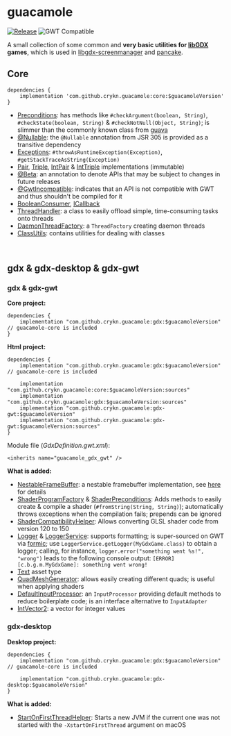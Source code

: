 # guacamole

[![Release](https://jitpack.io/v/crykn/guacamole.svg)](https://jitpack.io/#crykn/guacamole) ![GWT Compatible](https://img.shields.io/badge/GWT-compatible-informational)

A small collection of some common and **very basic utilities for [libGDX](https://github.com/libgdx/libgdx) games**, which is used in [libgdx-screenmanager](https://github.com/crykn/libgdx-screenmanager) and [pancake](https://github.com/eskalon/pancake).

## Core 

```
dependencies {
    implementation 'com.github.crykn.guacamole:core:$guacamoleVersion'
}
```

* [Preconditions](https://github.com/crykn/guacamole/blob/master/core/src/main/java/de/damios/guacamole/Preconditions.java): has methods like `#checkArgument(boolean, String)`, `#checkState(boolean, String)` & `#checkNotNull(Object, String)`; is slimmer than the commonly known class from [guava](https://github.com/google/guava/wiki/PreconditionsExplained)
* [@Nullable](https://jcp.org/en/jsr/detail?id=305#2): the `@Nullable` annotation from JSR 305 is provided as a transitive dependency 
* [Exceptions](https://github.com/crykn/guacamole/blob/master/core/src/main/java/de/damios/guacamole/Exceptions.java): `#throwAsRuntimeException(Exception)`, `#getStackTraceAsString(Exception)`
* [Pair](https://github.com/crykn/guacamole/blob/master/core/src/main/java/de/damios/guacamole/tuple/Pair.java), [Triple](https://github.com/crykn/guacamole/blob/master/core/src/main/java/de/damios/guacamole/tuple/Triple.java), [IntPair](https://github.com/crykn/guacamole/blob/master/core/src/main/java/de/damios/guacamole/tuple/IntPair.java) & [IntTriple](https://github.com/crykn/guacamole/blob/master/core/src/main/java/de/damios/guacamole/tuple/IntTriple.java) implementations (immutable)
* [@Beta](https://github.com/crykn/guacamole/blob/master/core/src/main/java/de/damios/guacamole/annotations/Beta.java): an annotation to denote APIs that may be subject to changes in future releases
* [@GwtIncompatible](https://github.com/crykn/guacamole/blob/master/core/src/main/java/de/damios/guacamole/annotations/GwtIncompatible.java): indicates that an API is not compatible with GWT and thus shouldn't be compiled for it
* [BooleanConsumer](https://github.com/crykn/guacamole/blob/master/core/src/main/java/de/damios/guacamole/func/BooleanConsumer.java), [ICallback](https://github.com/crykn/guacamole/blob/master/core/src/main/java/de/damios/guacamole/ICallback.java)
* [ThreadHandler](https://github.com/crykn/guacamole/blob/master/core/src/main/java/de/damios/guacamole/concurrent/ThreadHandler.java): a class to easily offload simple, time-consuming tasks onto threads
* [DaemonThreadFactory](https://github.com/crykn/guacamole/blob/master/core/src/main/java/de/damios/guacamole/concurrent/DaemonThreadFactory.java): a `ThreadFactory` creating daemon threads
* [ClassUtils](https://github.com/crykn/guacamole/blob/master/core/src/main/java/de/damios/guacamole/ClassUtils.java): contains utilities for dealing with classes

<br/>

## gdx & gdx-desktop & gdx-gwt

### gdx & gdx-gwt

**Core project:**

```
dependencies {
    implementation "com.github.crykn.guacamole:gdx:$guacamoleVersion" // guacamole-core is included
}
```

**Html project:**

```
dependencies {
    implementation "com.github.crykn.guacamole:gdx:$guacamoleVersion" // guacamole-core is included
    
    implementation "com.github.crykn.guacamole:core:$guacamoleVersion:sources"
    implementation "com.github.crykn.guacamole:gdx:$guacamoleVersion:sources"
    implementation "com.github.crykn.guacamole:gdx-gwt:$guacamoleVersion"
    implementation "com.github.crykn.guacamole:gdx-gwt:$guacamoleVersion:sources"
}
```

Module file (_GdxDefinition.gwt.xml_):

```
<inherits name="guacamole_gdx_gwt" />
```

**What is added:**

   * [NestableFrameBuffer](https://github.com/crykn/guacamole/blob/master/gdx/src/main/java/de/damios/guacamole/gdx/graphics/NestableFrameBuffer.java): a nestable framebuffer implementation, see [here](https://github.com/crykn/libgdx-screenmanager/wiki/Custom-FrameBuffer-implementation) for details
   * [ShaderProgramFactory](https://github.com/crykn/guacamole/blob/master/gdx/src/main/java/de/damios/guacamole/gdx/graphics/ShaderProgramFactory.java) & [ShaderPreconditions](https://github.com/crykn/guacamole/blob/master/gdx/src/main/java/de/damios/guacamole/gdx/graphics/ShaderProgramFactory.java#L107): Adds methods to easily create & compile a shader (`#fromString(String, String)`); automatically throws exceptions when the compilation fails; prepends can be ignored
   * [ShaderCompatibilityHelper](https://github.com/crykn/guacamole/blob/master/gdx/src/main/java/de/damios/guacamole/gdx/graphics/ShaderCompatibilityHelper.java): Allows converting GLSL shader code from version 120 to 150
   * [Logger](https://github.com/crykn/guacamole/blob/master/gdx/src/main/java/de/damios/guacamole/gdx/log/Logger.java) & [LoggerService](https://github.com/crykn/guacamole/blob/master/gdx/src/main/java/de/damios/guacamole/gdx/log/LoggerService.java): supports formatting; is super-sourced on GWT via [formic](https://github.com/tommyettinger/formic); use `LoggerService.getLogger(MyGdxGame.class)` to obtain a logger; calling, for instance, `logger.error("something went %s!", "wrong")` leads to the following console output: `[ERROR] [c.b.g.m.MyGdxGame]: something went wrong!`
   * [Text](https://github.com/crykn/guacamole/blob/master/gdx/src/main/java/de/damios/guacamole/gdx/assets/Text.java) asset type
   * [QuadMeshGenerator](https://github.com/crykn/guacamole/blob/master/gdx/src/main/java/de/damios/guacamole/gdx/graphics/QuadMeshGenerator.java): allows easily creating different quads; is useful when applying shaders
   * [DefaultInputProcessor](https://github.com/crykn/guacamole/blob/master/gdx/src/main/java/de/damios/guacamole/gdx/DefaultInputProcessor.java): an `InputProcessor` providing default methods to reduce boilerplate code; is an interface alternative to `InputAdapter`
   * [IntVector2](https://github.com/crykn/guacamole/blob/master/gdx/src/main/java/de/damios/guacamole/gdx/math/IntVector2.java): a vector for integer values
   
### gdx-desktop

**Desktop project:**

```
dependencies {
    implementation "com.github.crykn.guacamole:gdx:$guacamoleVersion" // guacamole-core is included
    
    implementation "com.github.crykn.guacamole:gdx-desktop:$guacamoleVersion"
}
```

**What is added:**

   * [StartOnFirstThreadHelper](https://github.com/crykn/guacamole/blob/master/gdx-desktop/src/main/java/de/damios/guacamole/gdx/StartOnFirstThreadHelper.java): Starts a new JVM if the current one was not started with the `-XstartOnFirstThread` argument on macOS
   

